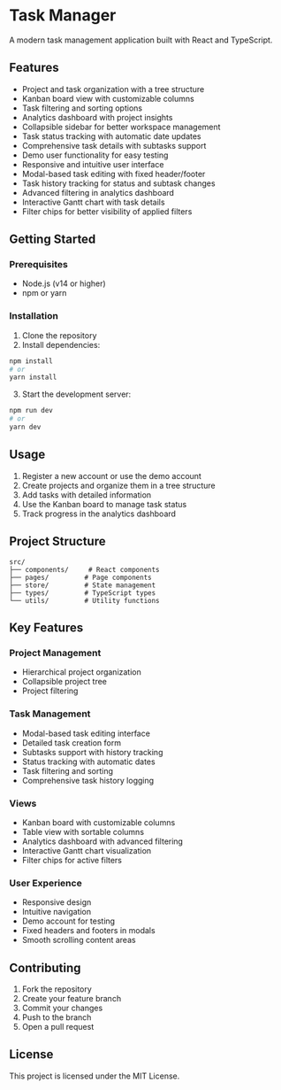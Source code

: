 # Task Manager

A modern task management application built with React and TypeScript.

## Features

- Project and task organization with a tree structure
- Kanban board view with customizable columns
- Task filtering and sorting options
- Analytics dashboard with project insights
- Collapsible sidebar for better workspace management
- Task status tracking with automatic date updates
- Comprehensive task details with subtasks support
- Demo user functionality for easy testing
- Responsive and intuitive user interface
- Modal-based task editing with fixed header/footer
- Task history tracking for status and subtask changes
- Advanced filtering in analytics dashboard
- Interactive Gantt chart with task details
- Filter chips for better visibility of applied filters

## Getting Started

### Prerequisites

- Node.js (v14 or higher)
- npm or yarn

### Installation

1. Clone the repository
2. Install dependencies:
```bash
npm install
# or
yarn install
```

3. Start the development server:
```bash
npm run dev
# or
yarn dev
```

## Usage

1. Register a new account or use the demo account
2. Create projects and organize them in a tree structure
3. Add tasks with detailed information
4. Use the Kanban board to manage task status
5. Track progress in the analytics dashboard

## Project Structure

```
src/
├── components/     # React components
├── pages/         # Page components
├── store/         # State management
├── types/         # TypeScript types
└── utils/         # Utility functions
```

## Key Features

### Project Management
- Hierarchical project organization
- Collapsible project tree
- Project filtering

### Task Management
- Modal-based task editing interface
- Detailed task creation form
- Subtasks support with history tracking
- Status tracking with automatic dates
- Task filtering and sorting
- Comprehensive task history logging

### Views
- Kanban board with customizable columns
- Table view with sortable columns
- Analytics dashboard with advanced filtering
- Interactive Gantt chart visualization
- Filter chips for active filters

### User Experience
- Responsive design
- Intuitive navigation
- Demo account for testing
- Fixed headers and footers in modals
- Smooth scrolling content areas

## Contributing

1. Fork the repository
2. Create your feature branch
3. Commit your changes
4. Push to the branch
5. Open a pull request

## License

This project is licensed under the MIT License.